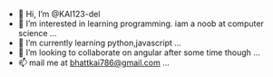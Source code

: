 - 👋 Hi, I’m @KAI123-del
- 👀 I’m interested in learning programming. iam a noob at computer science ...
- 🌱 I’m currently learning python,javascript ...
- 💞️ I’m looking to collaborate on angular after some time though ...
- 📫 mail me at bhattkai786@gmail.com ...

<!---
KAI123-del/KAI123-del is a ✨ special ✨ repository because its `README.md` (this file) appears on your GitHub profile.
You can click the Preview link to take a look at your changes.
--->

